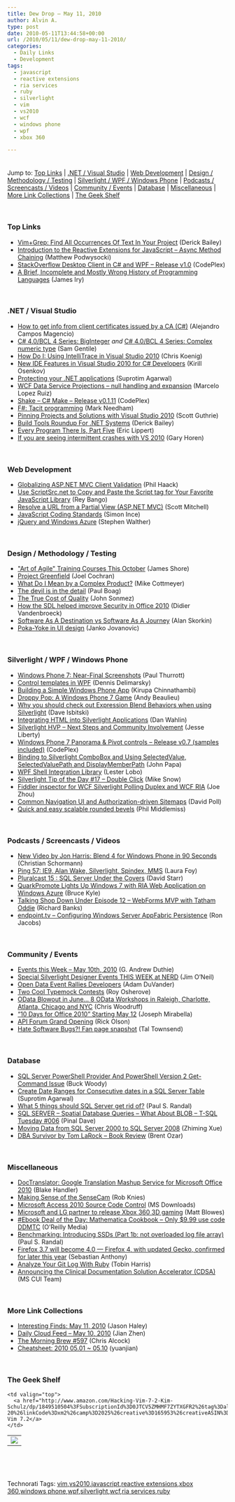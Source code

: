 ```yaml
---
title: Dew Drop – May 11, 2010
author: Alvin A.
type: post
date: 2010-05-11T13:44:58+00:00
url: /2010/05/11/dew-drop-may-11-2010/
categories:
  - Daily Links
  - Development
tags:
  - javascript
  - reactive extensions
  - ria services
  - ruby
  - silverlight
  - vim
  - vs2010
  - wcf
  - windows phone
  - wpf
  - xbox 360

---
```

<div class="wlWriterHeaderFooter" style="float:none; margin:0px; padding:4px 0px 4px 0px;">
</div>

Jump to: [Top Links][1] | [.NET / Visual Studio][2] | [Web Development][3] | [Design / Methodology / Testing][4] | [Silverlight / WPF / Windows Phone][5] | [Podcasts / Screencasts / Videos][6] | [Community / Events][7] | [Database][8] | [Miscellaneous][9] | [More Link Collections][10] | [The Geek Shelf][11] 

&#160;

### <a name="top"></a>Top Links

  * [Vim+Grep: Find All Occurrences Of Text In Your Project][12] (Derick Bailey)
  * [Introduction to the Reactive Extensions for JavaScript – Async Method Chaining][13] (Matthew Podwysocki)
  * [StackOverflow Desktop Client in C# and WPF &#8211; Release v1.0][14] (CodePlex)
  * [A Brief, Incomplete and Mostly Wrong History of Programming Languages][15] (James Iry)

&#160;

### <a name="dotnet"></a>.NET / Visual Studio

  * [How to get info from client certificates issued by a CA (C#)][16] (Alejandro Campos Magencio)
  * [C# 4.0/BCL 4 Series: BigInteger][17] _and_&#160;[C# 4.0/BCL 4 Series: Complex numeric type][18] (Sam Gentile)
  * [How Do I: Using IntelliTrace in Visual Studio 2010][19] (Chris Koenig)
  * [New IDE Features in Visual Studio 2010 for C# Developers][20] (Kirill Osenkov)
  * [Protecting your .NET applications][21] (Suprotim Agarwal)
  * [WCF Data Service Projections &#8211; null handling and expansion][22] (Marcelo Lopez Ruiz)
  * [Shake &#8211; C# Make &#8211; Release v0.1.11][23] (CodePlex)
  * [F#: Tacit programming][24] (Mark Needham)
  * [Pinning Projects and Solutions with Visual Studio 2010][25] (Scott Guthrie)
  * [Build Tools Roundup For .NET Systems][26] (Derick Bailey)
  * [Every Program There Is, Part Five][27] (Eric Lippert)
  * [If you are seeing intermittent crashes with VS 2010][28] (Gary Horen)

&#160;

### <a name="web"></a>Web Development

  * [Globalizing ASP.NET MVC Client Validation][29] (Phil Haack)
  * [Use ScriptSrc.net to Copy and Paste the Script tag for Your Favorite JavaScript Library][30] (Rey Bango)
  * [Resolve a URL from a Partial View (ASP.NET MVC)][31] (Scott Mitchell)
  * [JavaScript Coding Standards][32] (Simon Ince)
  * [jQuery and Windows Azure][33] (Stephen Walther)

&#160;

### <a name="design"></a>Design / Methodology / Testing

  * ["Art of Agile" Training Courses This October][34] (James Shore)
  * [Project Greenfield][35] (Joel Cochran)
  * [What Do I Mean by a Complex Product?][36] (Mike Cottmeyer)
  * [The devil is in the detail][37] (Paul Boag)
  * [The True Cost of Quality][38] (John Sonmez)
  * [How the SDL helped improve Security in Office 2010][39] (Didier Vandenbroeck)
  * [Software As A Destination vs Software As A Journey][40] (Alan Skorkin)
  * [Poka-Yoke in UI design][41] (Janko Jovanovic)

&#160;

### <a name="silverlight"></a>Silverlight / WPF / Windows Phone

  * [Windows Phone 7: Near-Final Screenshots][42] (Paul Thurrott)
  * [Control templates in WPF][43] (Dennis Delimarsky)
  * [Building a Simple Windows Phone App][44] (Kirupa Chinnathambi)
  * [Droppy Pop: A Windows Phone 7 Game][45] (Andy Beaulieu)
  * [Why you should check out Expression Blend Behaviors when using Silverlight][46] (Dave Isbitski)
  * [Integrating HTML into Silverlight Applications][47] (Dan Wahlin)
  * [Silverlight HVP – Next Steps and Community Involvement][48] (Jesse Liberty)
  * [Windows Phone 7 Panorama & Pivot controls &#8211; Release v0.7 (samples included)][49] (CodePlex)
  * [Binding to Silverlight ComboBox and Using SelectedValue, SelectedValuePath and DisplayMemberPath][50] (John Papa)
  * [WPF Shell Integration Library][51] (Lester Lobo)
  * [Silverlight Tip of the Day #17 – Double Click][52] (Mike Snow)
  * [Fiddler inspector for WCF Silverlight Polling Duplex and WCF RIA][53] (Joe Zhou)
  * [Common Navigation UI and Authorization-driven Sitemaps][54] (David Poll)
  * [Quick and easy scalable rounded bevels][55] (Phil Middlemiss)

&#160;

### <a name="podcasts"></a>Podcasts / Screencasts / Videos

  * [New Video by Jon Harris: Blend 4 for Windows Phone in 90 Seconds][56] (Christian Schormann)
  * [Ping 57: IE9, Alan Wake, Silverlight, Spindex, MMS][57] (Laura Foy)
  * [Pluralcast 15 : SQL Server Under the Covers][58] (David Starr)
  * [QuarkPromote Lights Up Windows 7 with RIA Web Application on Windows Azure][59] (Bruce Kyle)
  * [Talking Shop Down Under Episode 12 &#8211; WebForms MVP with Tatham Oddie][60] (Richard Banks)
  * [endpoint.tv &#8211; Configuring Windows Server AppFabric Persistence][61] (Ron Jacobs)

&#160;

### <a name="events"></a>Community / Events

  * [Events this Week – May 10th, 2010][62] (G. Andrew Duthie)
  * [Special Silverlight Designer Events THIS WEEK at NERD][63] (Jim O’Neil)
  * [Open Data Event Rallies Developers][64] (Adam DuVander)
  * [Two Cool Typemock Contests][65] (Roy Osherove)
  * [OData Blowout in June… 8 OData Workshops in Raleigh, Charlotte, Atlanta, Chicago and NYC][66] (Chris Woodruff)
  * [“10 Days for Office 2010” Starting May 12][67] (Joseph Mirabella)
  * [API Forum Grand Opening][68] (Rick Olson)
  * [Hate Software Bugs?! Fan page snapshot][69] (Tal Townsend)

&#160;

### <a name="db"></a>Database

  * [SQL Server PowerShell Provider And PowerShell Version 2 Get-Command Issue][70] (Buck Woody)
  * [Create Date Ranges for Consecutive dates in a SQL Server Table][71] (Suprotim Agarwal)
  * [What 5 things should SQL Server get rid of?][72] (Paul S. Randal)
  * [SQL SERVER – Spatial Database Queries – What About BLOB – T-SQL Tuesday #006][73] (Pinal Dave)
  * [Moving Data from SQL Server 2000 to SQL Server 2008][74] (Zhiming Xue)
  * [DBA Survivor by Tom LaRock – Book Review][75] (Brent Ozar)

&#160;

### <a name="misc"></a>Miscellaneous

  * [DocTranslator: Google Translation Mashup Service for Microsoft Office 2010][76] (Blake Handler)
  * [Making Sense of the SenseCam][77] (Rob Knies)
  * [Microsoft Access 2010 Source Code Control][78] (MS Downloads)
  * [Microsoft and LG partner to release Xbox 360 3D gaming][79] (Matt Blowes)
  * [#Ebook Deal of the Day: Mathematica Cookbook &#8211; Only $9.99 use code DDMTC][80] (O&#8217;Reilly Media)
  * [Benchmarking: Introducing SSDs (Part 1b: not overloaded log file array)][81] (Paul S. Randal)
  * [Firefox 3.7 will become 4.0 &#8212; Firefox 4, with updated Gecko, confirmed for later this year][82] (Sebastian Anthony)
  * [Analyze Your Git Log With Ruby][83] (Tobin Harris)
  * [Announcing the Clinical Documentation Solution Accelerator (CDSA)][84] (MS CUI Team)

&#160;

### <a name="links"></a>More Link Collections

  * [Interesting Finds: May 11, 2010][85] (Jason Haley)
  * [Daily Cloud Feed &#8211; May 10, 2010][86] (Jian Zhen)
  * [The Morning Brew #597][87] (Chris Alcock)
  * [Cheatsheet: 2010 05.01 ~ 05.10][88] (yuanjian)

&#160;

### <a name="shelf"></a>The Geek Shelf

<table border="0" cellspacing="0" cellpadding="0">
  <tr>
    <td>
      <img data-recalc-dims="1" decoding="async" src="https://i0.wp.com/ecx.images-amazon.com/images/I/51lbsFGaSlL._SL160_.jpg?w=660" />
    </td>
    
    <td valign="top">
      <a href="http://www.amazon.com/Hacking-Vim-7-2-Kim-Schulz/dp/1849510504%3FSubscriptionId%3D0JTCV5ZMHMF7ZYTXGFR2%26tag%3Dalvinashcraft-20%26linkCode%3Dxm2%26camp%3D2025%26creative%3D165953%26creativeASIN%3D1849510504">Hacking Vim 7.2</a>
    </td>
  </tr>
</table>

&#160;

<div style="padding-bottom: 0px; margin: 0px; padding-left: 0px; padding-right: 0px; display: inline; float: none; padding-top: 0px" id="scid:C16BAC14-9A3D-4c50-9394-FBFEF7A93539:b86eeff8-a073-405f-9367-363e3843d2a2" class="wlWriterSmartContent">
  <!--dotnetkickit-->
</div>

&#160;

<div style="padding-bottom: 0px; margin: 0px; padding-left: 0px; padding-right: 0px; display: inline; float: none; padding-top: 0px" id="scid:0767317B-992E-4b12-91E0-4F059A8CECA8:bc45c7c2-4faa-449c-91a9-1eaee4487710" class="wlWriterSmartContent">
  Technorati Tags: <a href="http://technorati.com/tags/vim" rel="tag">vim</a>,<a href="http://technorati.com/tags/vs2010" rel="tag">vs2010</a>,<a href="http://technorati.com/tags/javascript" rel="tag">javascript</a>,<a href="http://technorati.com/tags/reactive+extensions" rel="tag">reactive extensions</a>,<a href="http://technorati.com/tags/xbox+360" rel="tag">xbox 360</a>,<a href="http://technorati.com/tags/windows+phone" rel="tag">windows phone</a>,<a href="http://technorati.com/tags/wpf" rel="tag">wpf</a>,<a href="http://technorati.com/tags/silverlight" rel="tag">silverlight</a>,<a href="http://technorati.com/tags/wcf" rel="tag">wcf</a>,<a href="http://technorati.com/tags/ria+services" rel="tag">ria services</a>,<a href="http://technorati.com/tags/ruby" rel="tag">ruby</a>
</div>

 [1]: https://morningdew-bpc6g3a0fgaxdxcu.eastus2-01.azurewebsites.net/#top
 [2]: https://morningdew-bpc6g3a0fgaxdxcu.eastus2-01.azurewebsites.net/#dotnet
 [3]: https://morningdew-bpc6g3a0fgaxdxcu.eastus2-01.azurewebsites.net/#web
 [4]: https://morningdew-bpc6g3a0fgaxdxcu.eastus2-01.azurewebsites.net/#design
 [5]: https://morningdew-bpc6g3a0fgaxdxcu.eastus2-01.azurewebsites.net/#silverlight
 [6]: https://morningdew-bpc6g3a0fgaxdxcu.eastus2-01.azurewebsites.net/#podcasts
 [7]: https://morningdew-bpc6g3a0fgaxdxcu.eastus2-01.azurewebsites.net/#events
 [8]: https://morningdew-bpc6g3a0fgaxdxcu.eastus2-01.azurewebsites.net/#db
 [9]: https://morningdew-bpc6g3a0fgaxdxcu.eastus2-01.azurewebsites.net/#misc
 [10]: https://morningdew-bpc6g3a0fgaxdxcu.eastus2-01.azurewebsites.net/#links
 [11]: https://morningdew-bpc6g3a0fgaxdxcu.eastus2-01.azurewebsites.net/#shelf
 [12]: http://feedproxy.google.com/~r/LosTechies/~3/rTARF-sp_yM/vim-grep-find-all-occurrences-of-text-in-your-project.aspx
 [13]: http://codebetter.com/blogs/matthew.podwysocki/archive/2010/05/10/introduction-to-the-reactive-extensions-for-javascript-async-method-chaining.aspx
 [14]: http://stackoverflowclient.codeplex.com/releases/view/45007
 [15]: http://james-iry.blogspot.com/2009/05/brief-incomplete-and-mostly-wrong.html
 [16]: http://blogs.msdn.com/alejacma/archive/2010/05/10/how-to-get-info-from-client-certificates-issued-by-a-ca-c.aspx
 [17]: http://feedproxy.google.com/~r/SamGentile/~3/GVdhRCfI6VM/
 [18]: http://feedproxy.google.com/~r/SamGentile/~3/k7d2KssWLa8/
 [19]: http://feedproxy.google.com/~r/ChrisKoenig/~3/JakZOvN6Wpg/
 [20]: http://blogs.msdn.com/kirillosenkov/archive/2010/05/10/new-ide-features-in-visual-studio-2010-for-c-developers.aspx
 [21]: http://feedproxy.google.com/~r/netCurryRecentArticles/~3/bGr8AepgZ1c/ShowArticle.aspx
 [22]: http://blogs.msdn.com/marcelolr/archive/2010/05/10/wcf-data-service-projections-null-handling-and-expansion.aspx
 [23]: http://shake.codeplex.com/releases/view/45034
 [24]: http://feedproxy.google.com/~r/MarkNeedham/~3/tdpjsmdwiMY/
 [25]: http://weblogs.asp.net/scottgu/archive/2010/05/10/pinning-projects-and-solutions-with-visual-studio-2010.aspx
 [26]: http://feedproxy.google.com/~r/LosTechies/~3/YV-RklvjS90/build-tools-for-net-systems-it-s-no-longer-a-question-of-features.aspx
 [27]: http://blogs.msdn.com/ericlippert/archive/2010/05/10/every-program-there-is-part-five.aspx
 [28]: http://blogs.msdn.com/visualstudio/archive/2010/05/11/if-you-are-seeing-intermittent-crashes-with-vs-2010.aspx
 [29]: http://haacked.com/archive/2010/05/10/globalizing-mvc-validation.aspx
 [30]: http://feedproxy.google.com/~r/reybango/zSyW/~3/QmfHwCm9mUw/
 [31]: http://feedproxy.google.com/~r/ScottOnWriting/~3/XCfInB-L13E/14153.aspx
 [32]: http://blogs.msdn.com/simonince/archive/2010/05/10/javascript-coding-standards.aspx
 [33]: http://feedproxy.google.com/~r/StephenWalther/~3/J1rcHCE1JuI/jquery-and-windows-azure.aspx
 [34]: http://jamesshore.com/Blog/Art-of-Agile-Training-Courses-This-October.html
 [35]: http://www.developingfor.net/project-greenfield/project-greenfield.html
 [36]: http://feedproxy.google.com/~r/LeadingAgile/~3/P1rdkqTgWH4/ive-been-rambling-on-for-past-few-years.html
 [37]: http://boagworld.com/design/dan-rubin
 [38]: http://simpleprogrammer.com/2010/05/10/the-true-cost-of-quality/
 [39]: http://blogs.technet.com/office2010/archive/2010/05/11/how-the-sdl-helped-improve-security-in-office-2010.aspx
 [40]: http://www.skorks.com/2010/05/software-as-a-destination-vs-software-as-a-journey/
 [41]: http://feeds.dzone.com/~r/zones/dotnet/~3/5GMtte0URog/poka-yoke-ui-design
 [42]: http://www.winsupersite.com/mobile/wp7_rc_shots.asp
 [43]: http://feeds.dzone.com/~r/zones/dotnet/~3/1ufz1Xbpmgo/control-templates-wpf
 [44]: http://www.kirupa.com/blend_silverlight/building_windows_phone_app_pg1.htm
 [45]: http://www.andybeaulieu.com/Default.aspx?tabid=67&EntryID=199
 [46]: http://blogs.msdn.com/davedev/archive/2010/05/10/why-you-should-check-out-expression-blend-behaviors-when-using-silverlight.aspx
 [47]: http://weblogs.asp.net/dwahlin/archive/2010/05/10/integrating-html-into-silverlight-applications.aspx
 [48]: http://feedproxy.google.com/~r/JesseLiberty-SilverlightGeek/~3/ggFQn3kyPvI/
 [49]: http://phone.codeplex.com/releases/view/45030
 [50]: http://feedproxy.google.com/~r/JohnPapa/~3/fYUKmuvLr9Q/
 [51]: http://blogs.msdn.com/llobo/archive/2010/05/10/wpf-shell-integration-library.aspx
 [52]: http://www.silverlightdev.net/2010/05/10/silverlight-tip-of-the-day-17-double-click/
 [53]: http://blogs.msdn.com/silverlightws/archive/2010/05/10/fiddler-inspector-for-wcf-silverlight-polling-duplex-and-wcf-ria.aspx
 [54]: http://www.davidpoll.com/2010/05/10/common-navigation-ui-and-authorization-driven-sitemaps/
 [55]: http://silverzine.com/tutorials/quick-and-easy-scalable-rounded-bevels/
 [56]: http://electricbeach.org/?p=678
 [57]: http://channel9.msdn.com/shows/PingShow/Ping-57-IE9-Alan-Wake-Silverlight-Spindex-MMS/
 [58]: http://feedproxy.google.com/~r/pluralcast/~3/F8oAOs4DHeU/pluralcast-15-sql-server-under-the-covers.aspx
 [59]: http://channel9.msdn.com/posts/bruceky/QuarkPromote-Lights-Up-Windows-7-with-RIA-Web-Application-on-Windows-Azure/
 [60]: http://feedproxy.google.com/~r/TalkingShopDownUnder/~3/UvK-x6iCAz4/episode-12-webforms-mvp-with-tatham.html
 [61]: http://channel9.msdn.com/shows/Endpoint/endpointtv-Configuring-Windows-Server-AppFabric-Persistence/
 [62]: http://blogs.msdn.com/gduthie/archive/2010/05/10/events-this-week-may-10th-2010.aspx
 [63]: http://blogs.msdn.com/jimoneil/archive/2010/05/10/special-silverlight-designer-events-this-week-at-nerd.aspx
 [64]: http://feedproxy.google.com/~r/ProgrammableWeb/~3/uVpRs6r-W8k/
 [65]: http://feedproxy.google.com/~r/Typemock/~3/d7ZoWJJrsc8/two-cool-typemock-contests.html
 [66]: http://feedproxy.google.com/~r/CloudsocketBlog/~3/9AY9QMgMEK8/
 [67]: http://blogs.msdn.com/mvpawardprogram/archive/2010/05/10/10-days-for-office-2010-starting-wednesday.aspx
 [68]: http://github.com/blog/648-api-forum-grand-opening
 [69]: http://feedproxy.google.com/~r/Typemock/~3/TMhOHvbZ10c/hate-software-bugs-fan-page-snapshot.html
 [70]: http://blogs.msdn.com/buckwoody/archive/2010/05/10/sql-server-powershell-provider-and-powershell-version-2-get-command-issue.aspx
 [71]: http://feedproxy.google.com/~r/sqlservercurry/blog/~3/2mxkr-Rwhl4/create-date-ranges-for-consecutive.html
 [72]: http://feedproxy.google.com/~r/PaulSRandal/~3/vWj3chcto_I/post.aspx
 [73]: http://blog.sqlauthority.com/2010/05/11/sql-server-spatial-database-queries-what-about-blob-t-sql-tuesday-006/
 [74]: http://blogs.msdn.com/zxue/archive/2010/05/10/moving-data-from-sql-server-2000-to-sql-server-2008.aspx
 [75]: http://www.brentozar.com/archive/2010/05/dba-survivor-by-tom-larock-book-review/
 [76]: http://bhandler.spaces.live.com/Blog/cns!70F64BC910C9F7F3!8578.entry
 [77]: http://research.microsoft.com/en-us/news/features/sensecam-051010.aspx
 [78]: http://feedproxy.google.com/~r/MicrosoftDownloadCenter/~3/7w0Z3Zze5rA/details.aspx
 [79]: http://www.neowin.net/news/microsoft-and-lg-partner-to-release-xbox-360-3d-gaming
 [80]: http://feeds.oreilly.com/~r/oreilly/news/~3/0J-zCwD9WDQ/9780596521004
 [81]: http://feedproxy.google.com/~r/PaulSRandal/~3/7l4sk8Rub0k/post.aspx
 [82]: http://www.pheedcontent.com/click.phdo?i=ccfff54f99eb9d0f956ec38cac1dddb6
 [83]: http://feedproxy.google.com/~r/blog_of_tobin/~3/CMKlwC3kbAI/
 [84]: http://mscui.net/Blog/post/Announcing-the-Clinical-Documentation-Solution-Accelerator-%28CDSA%29.aspx
 [85]: http://jasonhaley.com/blog/post.aspx?id=18afc88d-f732-4de3-9c7f-3dbcf22737aa
 [86]: http://feedproxy.google.com/~r/onsaas/~3/G-tX-SK2r6U/
 [87]: http://feedproxy.google.com/~r/ReflectivePerspective/~3/ni3fUMQ823M/
 [88]: http://weblogs.asp.net/yuanjian/archive/2010/05/10/cheatsheet-2010-05-01-05-10.aspx
